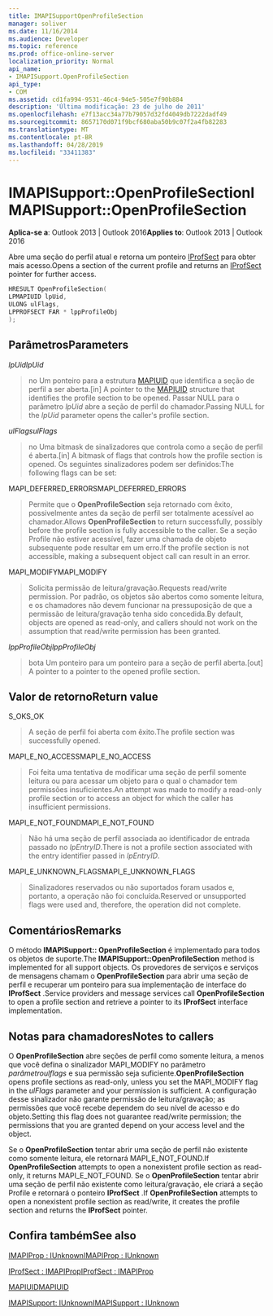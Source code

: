```yaml
---
title: IMAPISupportOpenProfileSection
manager: soliver
ms.date: 11/16/2014
ms.audience: Developer
ms.topic: reference
ms.prod: office-online-server
localization_priority: Normal
api_name:
- IMAPISupport.OpenProfileSection
api_type:
- COM
ms.assetid: cd1fa994-9531-46c4-94e5-505e7f90b884
description: 'Última modificação: 23 de julho de 2011'
ms.openlocfilehash: e7f13acc34a77b79057d32fd4049db7222dadf49
ms.sourcegitcommit: 8657170d071f9bcf680aba50b9c07f2a4fb82283
ms.translationtype: MT
ms.contentlocale: pt-BR
ms.lasthandoff: 04/28/2019
ms.locfileid: "33411383"
---
```

# <a name="imapisupportopenprofilesection"></a><span data-ttu-id="9b863-103">IMAPISupport::OpenProfileSection</span><span class="sxs-lookup"><span data-stu-id="9b863-103">IMAPISupport::OpenProfileSection</span></span>

  
  
<span data-ttu-id="9b863-104">**Aplica-se a**: Outlook 2013 | Outlook 2016</span><span class="sxs-lookup"><span data-stu-id="9b863-104">**Applies to**: Outlook 2013 | Outlook 2016</span></span> 
  
<span data-ttu-id="9b863-105">Abre uma seção do perfil atual e retorna um ponteiro [IProfSect](iprofsectimapiprop.md) para obter mais acesso.</span><span class="sxs-lookup"><span data-stu-id="9b863-105">Opens a section of the current profile and returns an [IProfSect](iprofsectimapiprop.md) pointer for further access.</span></span> 
  
```cpp
HRESULT OpenProfileSection(
LPMAPIUID lpUid,
ULONG ulFlags,
LPPROFSECT FAR * lppProfileObj
);
```

## <a name="parameters"></a><span data-ttu-id="9b863-106">Parâmetros</span><span class="sxs-lookup"><span data-stu-id="9b863-106">Parameters</span></span>

 <span data-ttu-id="9b863-107">_lpUid_</span><span class="sxs-lookup"><span data-stu-id="9b863-107">_lpUid_</span></span>
  
> <span data-ttu-id="9b863-108">no Um ponteiro para a estrutura [MAPIUID](mapiuid.md) que identifica a seção de perfil a ser aberta.</span><span class="sxs-lookup"><span data-stu-id="9b863-108">[in] A pointer to the [MAPIUID](mapiuid.md) structure that identifies the profile section to be opened.</span></span> <span data-ttu-id="9b863-109">Passar NULL para o parâmetro _lpUid_ abre a seção de perfil do chamador.</span><span class="sxs-lookup"><span data-stu-id="9b863-109">Passing NULL for the  _lpUid_ parameter opens the caller's profile section.</span></span> 
    
 <span data-ttu-id="9b863-110">_ulFlags_</span><span class="sxs-lookup"><span data-stu-id="9b863-110">_ulFlags_</span></span>
  
> <span data-ttu-id="9b863-111">no Uma bitmask de sinalizadores que controla como a seção de perfil é aberta.</span><span class="sxs-lookup"><span data-stu-id="9b863-111">[in] A bitmask of flags that controls how the profile section is opened.</span></span> <span data-ttu-id="9b863-112">Os seguintes sinalizadores podem ser definidos:</span><span class="sxs-lookup"><span data-stu-id="9b863-112">The following flags can be set:</span></span>
    
<span data-ttu-id="9b863-113">MAPI_DEFERRED_ERRORS</span><span class="sxs-lookup"><span data-stu-id="9b863-113">MAPI_DEFERRED_ERRORS</span></span> 
  
> <span data-ttu-id="9b863-114">Permite que o **OpenProfileSection** seja retornado com êxito, possivelmente antes da seção de perfil ser totalmente acessível ao chamador.</span><span class="sxs-lookup"><span data-stu-id="9b863-114">Allows **OpenProfileSection** to return successfully, possibly before the profile section is fully accessible to the caller.</span></span> <span data-ttu-id="9b863-115">Se a seção Profile não estiver acessível, fazer uma chamada de objeto subsequente pode resultar em um erro.</span><span class="sxs-lookup"><span data-stu-id="9b863-115">If the profile section is not accessible, making a subsequent object call can result in an error.</span></span> 
    
<span data-ttu-id="9b863-116">MAPI_MODIFY</span><span class="sxs-lookup"><span data-stu-id="9b863-116">MAPI_MODIFY</span></span> 
  
> <span data-ttu-id="9b863-117">Solicita permissão de leitura/gravação.</span><span class="sxs-lookup"><span data-stu-id="9b863-117">Requests read/write permission.</span></span> <span data-ttu-id="9b863-118">Por padrão, os objetos são abertos como somente leitura, e os chamadores não devem funcionar na pressuposição de que a permissão de leitura/gravação tenha sido concedida.</span><span class="sxs-lookup"><span data-stu-id="9b863-118">By default, objects are opened as read-only, and callers should not work on the assumption that read/write permission has been granted.</span></span> 
    
 <span data-ttu-id="9b863-119">_lppProfileObj_</span><span class="sxs-lookup"><span data-stu-id="9b863-119">_lppProfileObj_</span></span>
  
> <span data-ttu-id="9b863-120">bota Um ponteiro para um ponteiro para a seção de perfil aberta.</span><span class="sxs-lookup"><span data-stu-id="9b863-120">[out] A pointer to a pointer to the opened profile section.</span></span>
    
## <a name="return-value"></a><span data-ttu-id="9b863-121">Valor de retorno</span><span class="sxs-lookup"><span data-stu-id="9b863-121">Return value</span></span>

<span data-ttu-id="9b863-122">S_OK</span><span class="sxs-lookup"><span data-stu-id="9b863-122">S_OK</span></span> 
  
> <span data-ttu-id="9b863-123">A seção de perfil foi aberta com êxito.</span><span class="sxs-lookup"><span data-stu-id="9b863-123">The profile section was successfully opened.</span></span>
    
<span data-ttu-id="9b863-124">MAPI_E_NO_ACCESS</span><span class="sxs-lookup"><span data-stu-id="9b863-124">MAPI_E_NO_ACCESS</span></span> 
  
> <span data-ttu-id="9b863-125">Foi feita uma tentativa de modificar uma seção de perfil somente leitura ou para acessar um objeto para o qual o chamador tem permissões insuficientes.</span><span class="sxs-lookup"><span data-stu-id="9b863-125">An attempt was made to modify a read-only profile section or to access an object for which the caller has insufficient permissions.</span></span>
    
<span data-ttu-id="9b863-126">MAPI_E_NOT_FOUND</span><span class="sxs-lookup"><span data-stu-id="9b863-126">MAPI_E_NOT_FOUND</span></span> 
  
> <span data-ttu-id="9b863-127">Não há uma seção de perfil associada ao identificador de entrada passado no _lpEntryID_.</span><span class="sxs-lookup"><span data-stu-id="9b863-127">There is not a profile section associated with the entry identifier passed in  _lpEntryID_.</span></span>
    
<span data-ttu-id="9b863-128">MAPI_E_UNKNOWN_FLAGS</span><span class="sxs-lookup"><span data-stu-id="9b863-128">MAPI_E_UNKNOWN_FLAGS</span></span> 
  
> <span data-ttu-id="9b863-129">Sinalizadores reservados ou não suportados foram usados e, portanto, a operação não foi concluída.</span><span class="sxs-lookup"><span data-stu-id="9b863-129">Reserved or unsupported flags were used and, therefore, the operation did not complete.</span></span>
    
## <a name="remarks"></a><span data-ttu-id="9b863-130">Comentários</span><span class="sxs-lookup"><span data-stu-id="9b863-130">Remarks</span></span>

<span data-ttu-id="9b863-131">O método **IMAPISupport:: OpenProfileSection** é implementado para todos os objetos de suporte.</span><span class="sxs-lookup"><span data-stu-id="9b863-131">The **IMAPISupport::OpenProfileSection** method is implemented for all support objects.</span></span> <span data-ttu-id="9b863-132">Os provedores de serviços e serviços de mensagens chamam o **OpenProfileSection** para abrir uma seção de perfil e recuperar um ponteiro para sua implementação de interface do **IProfSect** .</span><span class="sxs-lookup"><span data-stu-id="9b863-132">Service providers and message services call **OpenProfileSection** to open a profile section and retrieve a pointer to its **IProfSect** interface implementation.</span></span> 
  
## <a name="notes-to-callers"></a><span data-ttu-id="9b863-133">Notas para chamadores</span><span class="sxs-lookup"><span data-stu-id="9b863-133">Notes to callers</span></span>

 <span data-ttu-id="9b863-134">O **OpenProfileSection** abre seções de perfil como somente leitura, a menos que você defina o sinalizador MAPI_MODIFY no parâmetro _parâmetroulflags_ e sua permissão seja suficiente.</span><span class="sxs-lookup"><span data-stu-id="9b863-134">**OpenProfileSection** opens profile sections as read-only, unless you set the MAPI_MODIFY flag in the  _ulFlags_ parameter and your permission is sufficient.</span></span> <span data-ttu-id="9b863-135">A configuração desse sinalizador não garante permissão de leitura/gravação; as permissões que você recebe dependem do seu nível de acesso e do objeto.</span><span class="sxs-lookup"><span data-stu-id="9b863-135">Setting this flag does not guarantee read/write permission; the permissions that you are granted depend on your access level and the object.</span></span> 
  
<span data-ttu-id="9b863-136">Se o **OpenProfileSection** tentar abrir uma seção de perfil não existente como somente leitura, ele retornará MAPI_E_NOT_FOUND.</span><span class="sxs-lookup"><span data-stu-id="9b863-136">If **OpenProfileSection** attempts to open a nonexistent profile section as read-only, it returns MAPI_E_NOT_FOUND.</span></span> <span data-ttu-id="9b863-137">Se o **OpenProfileSection** tentar abrir uma seção de perfil não existente como leitura/gravação, ele criará a seção Profile e retornará o ponteiro **IProfSect** .</span><span class="sxs-lookup"><span data-stu-id="9b863-137">If **OpenProfileSection** attempts to open a nonexistent profile section as read/write, it creates the profile section and returns the **IProfSect** pointer.</span></span> 
  
## <a name="see-also"></a><span data-ttu-id="9b863-138">Confira também</span><span class="sxs-lookup"><span data-stu-id="9b863-138">See also</span></span>



[<span data-ttu-id="9b863-139">IMAPIProp : IUnknown</span><span class="sxs-lookup"><span data-stu-id="9b863-139">IMAPIProp : IUnknown</span></span>](imapipropiunknown.md)
  
[<span data-ttu-id="9b863-140">IProfSect : IMAPIProp</span><span class="sxs-lookup"><span data-stu-id="9b863-140">IProfSect : IMAPIProp</span></span>](iprofsectimapiprop.md)
  
[<span data-ttu-id="9b863-141">MAPIUID</span><span class="sxs-lookup"><span data-stu-id="9b863-141">MAPIUID</span></span>](mapiuid.md)
  
[<span data-ttu-id="9b863-142">IMAPISupport: IUnknown</span><span class="sxs-lookup"><span data-stu-id="9b863-142">IMAPISupport : IUnknown</span></span>](imapisupportiunknown.md)

